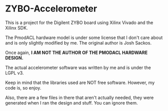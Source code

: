# ZYBO-Accelerometer

This is a project for the Digilent ZYBO board using Xilinx Vivado and the Xilinx SDK. 

The PmodACL hardware model is under some license that I don't care about and is only slightly modified by me. The original author is Josh Sackos. 

Once again, **I AM NOT THE AUTHOR OF THE PMODACL HARDWARE DESIGN.**

The actual accelerometer software was written by me and is under the LGPL v3.

Keep in mind that the libraries used are NOT free software. However, my code is, so enjoy. 

Also, there are a few files in there that aren't actually needed, they were generated when I ran the design and stuff. You can ignore them.
